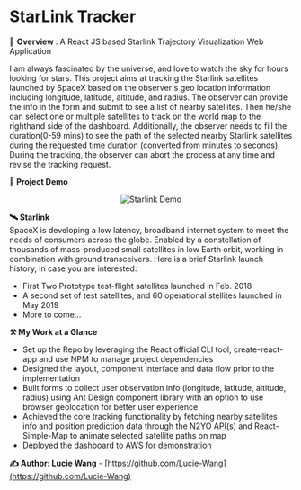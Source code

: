 # StarLink Tracker
:dizzy: <strong> Overview </strong>: A React JS based Starlink Trajectory Visualization Web Application
<p>I am always fascinated by the universe, and love to watch the sky for hours looking for stars. This project aims at tracking the Starlink satellites launched by SpaceX based on the observer's geo location information including longitude, latitude, altitude, and radius. The observer can provide the info in the form and submit to see a list of nearby satellites. Then he/she can select one or multiple satellites to track on the world map to the righthand side of the dashboard. Additionally, the observer needs to fill the duration(0-59 mins) to see the path of the selected nearby Starlink satellites during the requested time duration (converted from minutes to seconds). During the tracking, the observer can abort the process at any time and revise the tracking request.</p>
<div>
  
<strong>🌟 Project Demo </strong>

<div align="center">
  
![Starlink Demo](./starlink_demo_I.gif)
  
</div>

<strong>🛰️ Starlink </strong><br>
SpaceX is developing a low latency, broadband internet system to meet the needs of consumers across the globe. Enabled by a constellation of thousands of mass-produced small satellites in low Earth orbit, working in combination with ground transceivers. Here is a brief Starlink launch history, in case you are interested: 
<ul>
  <li>First Two Prototype test-flight satellites launched in Feb. 2018</li>
  <li>A second set of test satellites, and 60 operational stellites launched in May 2019</li>
  <li>More to come...</li>
 </ul>
<strong> ⚒ My Work at a Glance</strong>
<ul>
  <li>Set up the Repo by leveraging the React official CLI tool, create-react-app and use NPM to manage project dependencies</li>
  <li>Designed the layout, component interface and data flow prior to the implementation </li>
  <li>Built forms to collect user observation info (longitude, latitude, altitude, radius) using Ant Design component library with an option to use browser geolocation for better user experience </li>
  <li>Achieved the core tracking functionality by fetching nearby satellites info and position prediction data through the N2YO API(s) and React-Simple-Map to animate selected satellite paths on map</li>
  <li>Deployed the dashboard to AWS for demonstration</li>
</ul>

**✍ Author: Lucie Wang** - [https://github.com/Lucie-Wang](https://github.com/Lucie-Wang)
